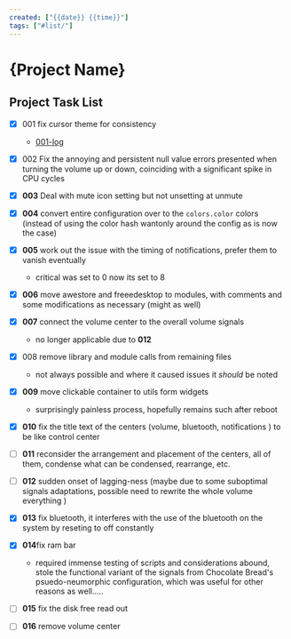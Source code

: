 ```yaml
---
created: ["{{date}} {{time}}"]
tags: ["#list/"]
---
```

# {Project Name}
## Project Task List
- [x] 001 fix cursor theme for consistency
  - [001-log](001-log.md)
- [x] 002 Fix the annoying and persistent null value errors presented when turning the volume up or down, coinciding with a significant spike in CPU cycles
- [x] **003** Deal with mute icon setting but not unsetting at unmute 
- [x] **004** convert entire configuration over to the `colors.color` colors (instead of using the color hash wantonly around the config as is now the case)
- [x] **005** work out the issue with the timing of notifications, prefer them to vanish eventually 
  - critical was set to 0 now its set to 8
- [x] **006** move awestore and freeedesktop to modules, with comments and some modifications as necessary (might as well)
- [x] **007** connect the volume center to the overall volume signals
  - no longer applicable due to **012**
- [x] 008 remove library and module calls from remaining files 
  - not always possible and where it caused issues it *should* be noted 
- [x] **009** move clickable container to utils form widgets 
  - surprisingly painless process, hopefully remains such after reboot 
- [x] **010** fix the title text of the centers (volume, bluetooth, notifications ) to be like control center
  
- [ ] **011** reconsider the arrangement and placement of the centers, all of them, condense what can be condensed, rearrange, etc.
- [ ] **012** sudden onset of lagging-ness (maybe due to some suboptimal signals adaptations, possible need to rewrite the whole volume everything )
- [x] **013** fix bluetooth, it interferes with the use of the bluetooth on the system by reseting to off constantly 
- [x] **014**fix ram bar
  - required immense testing of scripts and considerations abound, stole the functional variant of the signals from Chocolate Bread's psuedo-neumorphic configuration, which was useful for other reasons as well.....  
- [ ] **015** fix the disk free read out 
- [ ] **016** remove volume center 
